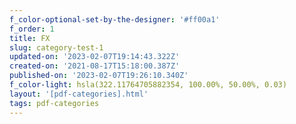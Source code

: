 ```yaml
---
f_color-optional-set-by-the-designer: '#ff00a1'
f_order: 1
title: FX
slug: category-test-1
updated-on: '2023-02-07T19:14:43.322Z'
created-on: '2021-08-17T15:18:00.387Z'
published-on: '2023-02-07T19:26:10.340Z'
f_color-light: hsla(322.11764705882354, 100.00%, 50.00%, 0.03)
layout: '[pdf-categories].html'
tags: pdf-categories
---
```



